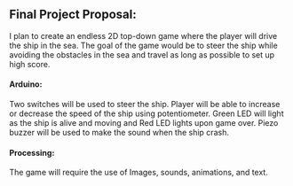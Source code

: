 ## Final Project Proposal:
I plan to create an endless 2D top-down game where the player will drive the ship in the sea.
The goal of the game would be to steer the ship while avoiding the obstacles in the sea and travel as long as possible to set up high score.

#### Arduino:
Two switches will be used to steer the ship.
Player will be able to increase or decrease the speed of the ship using potentiometer.
Green LED will light as the ship is alive and moving and Red LED lights upon game over.
Piezo buzzer will be used to make the sound when the ship crash.

#### Processing:
The game will require the use of Images, sounds, animations, and text.

